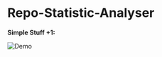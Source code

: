 # Repo-Statistic-Analyser

**Simple Stuff +1:**

![Demo](https://github.com/user-attachments/assets/aea21465-ba6c-4ac0-a1cb-f856e6459e78)
